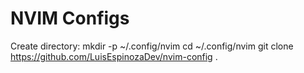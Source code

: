 # NVIM Configs

Create directory: 
mkdir -p ~/.config/nvim
cd  ~/.config/nvim
git clone https://github.com/LuisEspinozaDev/nvim-config .
